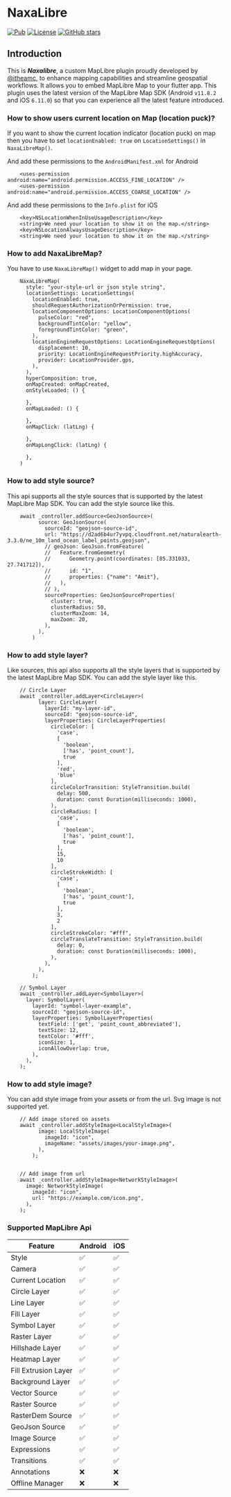 # NaxaLibre

[![Pub](https://img.shields.io/pub/v/naxalibre)](https://pub.dev/packages/naxalibre)
[![License](https://img.shields.io/github/license/itheamc/naxalibre)](https://github.com/itheamc/naxalibre/blob/master/LICENSE)
[![GitHub stars](https://img.shields.io/github/stars/itheamc/naxalibre.svg?style=social)](https://github.com/itheamc/naxalibre)

## Introduction

This is **_Naxalibre_**, a custom MapLibre plugin proudly developed
by [@itheamc](https://github.com/itheamc/), to enhance mapping capabilities and streamline
geospatial workflows. It allows you to embed MapLibre Map to your flutter app. This plugin uses the
latest
version of the MapLibre Map SDK (Android ```v11.8.2``` and iOS ```6.11.0```) so that you can
experience all the latest feature introduced.

### How to show users current location on Map (location puck)?

If you want to show the current location indicator (location puck) on map then you have to
set ```locationEnabled: true``` on ```LocationSettings()``` in ```NaxaLibreMap()```.

And add these permissions to the ```AndroidManifest.xml``` for Android

```
    <uses-permission android:name="android.permission.ACCESS_FINE_LOCATION" />
    <uses-permission android:name="android.permission.ACCESS_COARSE_LOCATION" />
```

And add these permissions to the ```Info.plist``` for iOS

```
    <key>NSLocationWhenInUseUsageDescription</key>
    <string>We need your location to show it on the map.</string>
    <key>NSLocationAlwaysUsageDescription</key>
    <string>We need your location to show it on the map.</string>
```

### How to add NaxaLibreMap?

You have to use ```NaxaLibreMap()``` widget to add map in your page.

```
    NaxaLibreMap(
      style: "your-style-url or json style string",
      locationSettings: LocationSettings(
        locationEnabled: true,
        shouldRequestAuthorizationOrPermission: true,
        locationComponentOptions: LocationComponentOptions(
          pulseColor: "red",
          backgroundTintColor: "yellow",
          foregroundTintColor: "green",
        ),
        locationEngineRequestOptions: LocationEngineRequestOptions(
          displacement: 10,
          priority: LocationEngineRequestPriority.highAccuracy,
          provider: LocationProvider.gps,
        ),
      ),
      hyperComposition: true,
      onMapCreated: onMapCreated,
      onStyleLoaded: () {
        
      },
      onMapLoaded: () {
        
      },
      onMapClick: (latLng) {
        
      },
      onMapLongClick: (latLng) {
        
      },
    )
```

### How to add style source?

This api supports all the style sources that is supported by the latest MapLibre Map SDK. You can
add
the style source like this.

```
    await _controller.addSource<GeoJsonSource>(
          source: GeoJsonSource(
            sourceId: "geojson-source-id",
            url: "https://d2ad6b4ur7yvpq.cloudfront.net/naturalearth-3.3.0/ne_10m_land_ocean_label_points.geojson",
            // geoJson: GeoJson.fromFeature(
            //   Feature.fromGeometry(
            //      Geometry.point(coordinates: [85.331033, 27.741712]),
            //      id: "1",
            //      properties: {"name": "Amit"},
            //   ),
            // ),
            sourceProperties: GeoJsonSourceProperties(
              cluster: true,
              clusterRadius: 50,
              clusterMaxZoom: 14,
              maxZoom: 20,
            ),
          ),
        )
```

### How to add style layer?

Like sources, this api also supports all the style layers that is supported by the latest MapLibre
Map
SDK. You can add the style layer like this.

```
    // Circle Layer
    await _controller.addLayer<CircleLayer>(
          layer: CircleLayer(
            layerId: "my-layer-id",
            sourceId: "geojson-source-id",
            layerProperties: CircleLayerProperties(
              circleColor: [
                'case',
                [
                  'boolean',
                  ['has', 'point_count'],
                  true
                ],
                'red',
                'blue'
              ],
              circleColorTransition: StyleTransition.build(
                delay: 500,
                duration: const Duration(milliseconds: 1000),
              ),
              circleRadius: [
                'case',
                [
                  'boolean',
                  ['has', 'point_count'],
                  true
                ],
                15,
                10
              ],
              circleStrokeWidth: [
                'case',
                [
                  'boolean',
                  ['has', 'point_count'],
                  true
                ],
                3,
                2
              ],
              circleStrokeColor: "#fff",
              circleTranslateTransition: StyleTransition.build(
                delay: 0,
                duration: const Duration(milliseconds: 1000),
              ),
            ),
          ),
        );
        
    // Symbol Layer
    await _controller.addLayer<SymbolLayer>(
      layer: SymbolLayer(
        layerId: "symbol-layer-example",
        sourceId: "geojson-source-id",
        layerProperties: SymbolLayerProperties(
          textField: ['get', 'point_count_abbreviated'],
          textSize: 12,
          textColor: '#fff',
          iconSize: 1,
          iconAllowOverlap: true,
        ),
      ),
    );
```

### How to add style image?

You can add style image from your assets or from the url. Svg image is not supported yet.

```
    // Add image stored on assets
    await _controller.addStyleImage<LocalStyleImage>(
          image: LocalStyleImage(
            imageId: "icon",
            imageName: "assets/images/your-image.png",
          ),
        );
    
    
    // Add image from url
    await _controller.addStyleImage<NetworkStyleImage>(
      image: NetworkStyleImage(
        imageId: "icon",
        url: "https://example.com/icon.png",
      ),
    );
```

### Supported MapLibre Api

| Feature              | Android            | iOS                | 
|----------------------|--------------------|--------------------| 
| Style                | :white_check_mark: | :white_check_mark: | 
| Camera               | :white_check_mark: | :white_check_mark: | 
| Current Location     | :white_check_mark: | :white_check_mark: |
| Circle Layer         | :white_check_mark: | :white_check_mark: | 
| Line Layer           | :white_check_mark: | :white_check_mark: | 
| Fill Layer           | :white_check_mark: | :white_check_mark: | 
| Symbol Layer         | :white_check_mark: | :white_check_mark: | 
| Raster Layer         | :white_check_mark: | :white_check_mark: | 
| Hillshade Layer      | :white_check_mark: | :white_check_mark: | 
| Heatmap Layer        | :white_check_mark: | :white_check_mark: | 
| Fill Extrusion Layer | :white_check_mark: | :white_check_mark: |
| Background Layer     | :white_check_mark: | :white_check_mark: |
| Vector Source        | :white_check_mark: | :white_check_mark: | 
| Raster Source        | :white_check_mark: | :white_check_mark: | 
| RasterDem Source     | :white_check_mark: | :white_check_mark: | 
| GeoJson Source       | :white_check_mark: | :white_check_mark: | 
| Image Source         | :white_check_mark: | :white_check_mark: |
| Expressions          | :white_check_mark: | :white_check_mark: |
| Transitions          | :white_check_mark: | :white_check_mark: |
| Annotations          | :x:                | :x:                |
| Offline Manager      | :x:                | :x:                |



